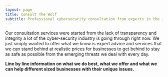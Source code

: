 ```yaml
---
layout: page
title: Consult The Wolf
subtitle: Professional cybersecurity consultation from experts in the industry.
---
```



Our consultation services were started from the lack of transparency and integrity a lot of the cyber-security industry is going through right now. We just simply wanted to offer what we know is expert advice and services that we can stand
behind at realistic prices for businesses to get behind to stay as safe as possible from the emerging threats we deal with every day.

**Line by line information on what we do best, what we offer and what we can help different sized businesses with their unique issues.**